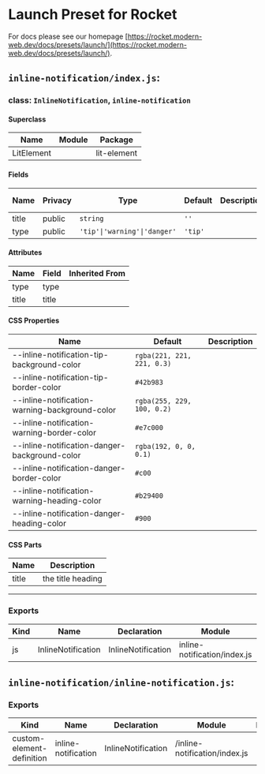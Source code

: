 # Launch Preset for Rocket

For docs please see our homepage [https://rocket.modern-web.dev/docs/presets/launch/](https://rocket.modern-web.dev/docs/presets/launch/).

## `inline-notification/index.js`:

### class: `InlineNotification`, `inline-notification`

#### Superclass

| Name       | Module | Package     |
| ---------- | ------ | ----------- |
| LitElement |        | lit-element |

#### Fields

| Name  | Privacy | Type                         | Default | Description | Inherited From |
| ----- | ------- | ---------------------------- | ------- | ----------- | -------------- |
| title | public  | `string`                     | `''`    |             |                |
| type  | public  | `'tip'\|'warning'\|'danger'` | `'tip'` |             |                |

#### Attributes

| Name  | Field | Inherited From |
| ----- | ----- | -------------- |
| type  | type  |                |
| title | title |                |

#### CSS Properties

| Name                                           | Default                    | Description |
| ---------------------------------------------- | -------------------------- | ----------- |
| --inline-notification-tip-background-color     | `rgba(221, 221, 221, 0.3)` |             |
| --inline-notification-tip-border-color         | `#42b983`                  |             |
| --inline-notification-warning-background-color | `rgba(255, 229, 100, 0.2)` |             |
| --inline-notification-warning-border-color     | `#e7c000`                  |             |
| --inline-notification-danger-background-color  | `rgba(192, 0, 0, 0.1)`     |             |
| --inline-notification-danger-border-color      | `#c00`                     |             |
| --inline-notification-warning-heading-color    | `#b29400`                  |             |
| --inline-notification-danger-heading-color     | `#900`                     |             |

#### CSS Parts

| Name  | Description       |
| ----- | ----------------- |
| title | the title heading |

<hr/>

### Exports

| Kind | Name               | Declaration        | Module                       | Package |
| ---- | ------------------ | ------------------ | ---------------------------- | ------- |
| js   | InlineNotification | InlineNotification | inline-notification/index.js |         |

## `inline-notification/inline-notification.js`:

### Exports

| Kind                      | Name                | Declaration        | Module                        | Package |
| ------------------------- | ------------------- | ------------------ | ----------------------------- | ------- |
| custom-element-definition | inline-notification | InlineNotification | /inline-notification/index.js |         |
